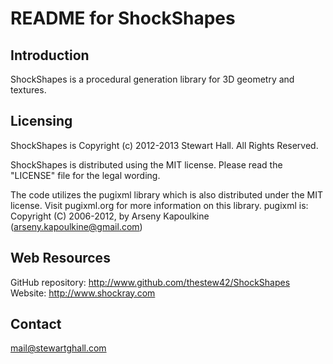README for ShockShapes
======================


Introduction
------------

ShockShapes is a procedural generation library for 3D geometry and textures.


Licensing
---------

ShockShapes is Copyright (c) 2012-2013 Stewart Hall. All Rights Reserved.

ShockShapes is distributed using the MIT license. Please read the
"LICENSE" file for the legal wording.

The code utilizes the pugixml library which is also distributed under the MIT
license. Visit pugixml.org for more information on this library. pugixml is:
Copyright (C) 2006-2012, by Arseny Kapoulkine (arseny.kapoulkine@gmail.com)


Web Resources
-------------

GitHub repository:  http://www.github.com/thestew42/ShockShapes
Website:            http://www.shockray.com


Contact
-------

mail@stewartghall.com
